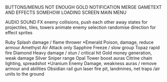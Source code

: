 BUTTONS/MENUS
NOT ENOUGH GOLD NOTIFICATION
MERGE GAMETEXT AND EFFECTS SOMEHOW
LOADING SCREEN
MAIN MENU

AUDIO SOUND FX
enemy collisions, push each other away
states for projectiles, tiles, towers
animate enemy selection
randomise direction for effect sprites

Ruby		Splash damage / flame thrower
*Emerald  	Poison, damage, reduce armour
Amethyst  	Air Attack only
Sapphire	Freeze / slow group 
Topaz 		rapid fire
Diamond		Heavy damage / stun / critical hit 
Gold 		money generation, weak damage
Silver		Sniper range
Opal		Tower boost auras
Citrine     chain lighting, spreadshot
*Uranium	Enemy Damage, weakness auras / remove armour and abilities
Obsidian	rail gun laser
fire pit, landmines, net traps /air units to the ground
